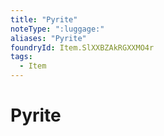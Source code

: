 ```yaml
---
title: "Pyrite"
noteType: ":luggage:"
aliases: "Pyrite"
foundryId: Item.SlXXBZAkRGXXMO4r
tags:
  - Item
---
```


# Pyrite

